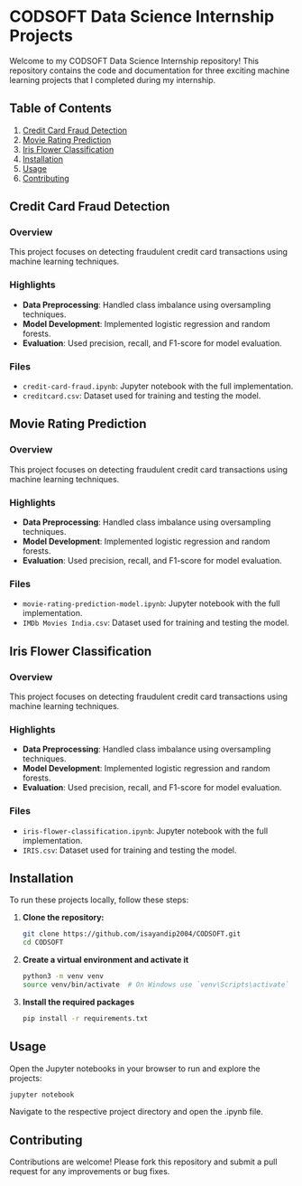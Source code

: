 # CODSOFT Data Science Internship Projects
Welcome to my CODSOFT Data Science Internship repository! 
This repository contains the code and documentation for three exciting machine learning projects that I completed during my internship.

## Table of Contents
1. [Credit Card Fraud Detection](#credit-card-fraud-detection)
2. [Movie Rating Prediction](#movie-rating-prediction)
3. [Iris Flower Classification](#iris-flower-classification)
4. [Installation](#installation)
5. [Usage](#usage)
6. [Contributing](#contributing)


## Credit Card Fraud Detection
### Overview
This project focuses on detecting fraudulent credit card transactions using machine learning techniques.

### Highlights
- **Data Preprocessing**: Handled class imbalance using oversampling techniques.
- **Model Development**: Implemented logistic regression and random forests.
- **Evaluation**: Used precision, recall, and F1-score for model evaluation.

### Files
- `credit-card-fraud.ipynb`: Jupyter notebook with the full implementation.
- `creditcard.csv`: Dataset used for training and testing the model.


## Movie Rating Prediction
### Overview
This project focuses on detecting fraudulent credit card transactions using machine learning techniques.

### Highlights
- **Data Preprocessing**: Handled class imbalance using oversampling techniques.
- **Model Development**: Implemented logistic regression and random forests.
- **Evaluation**: Used precision, recall, and F1-score for model evaluation.

### Files
- `movie-rating-prediction-model.ipynb`: Jupyter notebook with the full implementation.
- `IMDb Movies India.csv`: Dataset used for training and testing the model.


## Iris Flower Classification
### Overview
This project focuses on detecting fraudulent credit card transactions using machine learning techniques.

### Highlights
- **Data Preprocessing**: Handled class imbalance using oversampling techniques.
- **Model Development**: Implemented logistic regression and random forests.
- **Evaluation**: Used precision, recall, and F1-score for model evaluation.

### Files
- `iris-flower-classification.ipynb`: Jupyter notebook with the full implementation.
- `IRIS.csv`: Dataset used for training and testing the model.


## Installation
To run these projects locally, follow these steps:

1. **Clone the repository:**
   ```bash
   git clone https://github.com/isayandip2004/CODSOFT.git
   cd CODSOFT
2. **Create a virtual environment and activate it**
   ```bash
   python3 -m venv venv
   source venv/bin/activate  # On Windows use `venv\Scripts\activate`
3. **Install the required packages**
   ```bash
   pip install -r requirements.txt

## Usage
Open the Jupyter notebooks in your browser to run and explore the projects:

```bash
jupyter notebook
```
Navigate to the respective project directory and open the .ipynb file.

## Contributing
Contributions are welcome! Please fork this repository and submit a pull request for any improvements or bug fixes.

